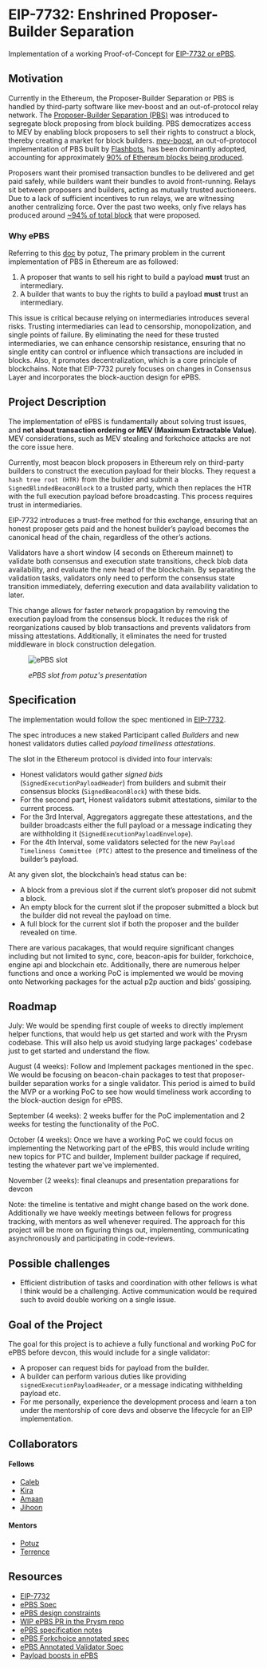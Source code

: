 # EIP-7732: Enshrined Proposer-Builder Separation

Implementation of a working Proof-of-Concept for [EIP-7732 or ePBS](https://github.com/ethereum/EIPs/blob/master/EIPS/eip-7732.md).

## Motivation

Currently in the Ethereum, the Proposer-Builder Separation or PBS is handled by third-party software like mev-boost and an out-of-protocol relay network. The [Proposer-Builder Separation (PBS)](https://ethereum.org/en/roadmap/pbs) was introduced to segregate block proposing from block building. PBS democratizes access to MEV by enabling block proposers to sell their rights to construct a block, thereby creating a market for block builders. [mev-boost](https://github.com/flashbots/mev-boost), an out-of-protocol implementation of PBS built by [Flashbots](https://www.flashbots.net), has been dominantly adopted, accounting for approximately [90% of Ethereum blocks being produced](https://mevboost.pics).

Proposers want their promised transaction bundles to be delivered and get paid safely, while builders want their bundles to avoid front-running. Relays sit between proposers and builders, acting as mutually trusted auctioneers. Due to a lack of sufficient incentives to run relays, we are witnessing another centralizing force. Over the past two weeks, only five relays has produced around [~94% of total block](https://mevboost.pics) that were proposed.

### Why ePBS

Referring to this [doc](https://hackmd.io/ZNPG7xPFRnmMOf0j95Hl3w?view#3-Enshrining-PBS) by potuz, The primary problem in the current implementation of PBS in Ethereum are as followed: 
1. A proposer that wants to sell his right to build a payload **must** trust an intermediary.
2. A builder that wants to buy the rights to build a payload **must** trust an intermediary.

This issue is critical because relying on intermediaries introduces several risks. Trusting intermediaries can lead to censorship, monopolization, and single points of failure. By eliminating the need for these trusted intermediaries, we can enhance censorship resistance, ensuring that no single entity can control or influence which transactions are included in blocks. Also, it promotes decentralization, which is a core principle of blockchains. Note that EIP-7732 purely focuses on changes in Consensus Layer and incorporates the block-auction design for ePBS.

## Project Description

The implementation of ePBS is fundamentally about solving trust issues, and **not about transaction ordering or MEV (Maximum Extractable Value)**. MEV considerations, such as MEV stealing and forkchoice attacks are not the core issue here.

Currently, most beacon block proposers in Ethereum rely on third-party builders to construct the execution payload for their blocks. They request a `hash tree root (HTR)` from the builder and submit a `SignedBlindedBeaconBlock` to a trusted party, which then replaces the HTR with the full execution payload before broadcasting. This process requires trust in intermediaries.

EIP-7732 introduces a trust-free method for this exchange, ensuring that an honest proposer gets paid and the honest builder’s payload becomes the canonical head of the chain, regardless of the other’s actions.

Validators have a short window (4 seconds on Ethereum mainnet) to validate both consensus and execution state transitions, check blob data availability, and evaluate the new head of the blockchain. By separating the validation tasks, validators only need to perform the consensus state transition immediately, deferring execution and data availability validation to later.

This change allows for faster network propagation by removing the execution payload from the consensus block. It reduces the risk of reorganizations caused by blob transactions and prevents validators from missing attestations. Additionally, it eliminates the need for trusted middleware in block construction delegation.

<figure>

![ePBS slot](https://hackmd.io/_uploads/rJdlt-sd0.png)

<figcaption>

*ePBS slot from potuz's presentation*
</figcaption>
</figure>

## Specification

The implementation would follow the spec mentioned in [EIP-7732](https://eips.ethereum.org/EIPS/eip-7732). 

The spec introduces a new staked Participant called _Builders_ and new honest validators duties called _payload timeliness attestations_. 

The slot in the Ethereum protocol is divided into four intervals:

- Honest validators would gather _signed bids_ (`SignedExecutionPayloadHeader`) from builders and submit their consensus blocks (`SignedBeaconBlock`) with these bids.
- For the second part, Honest validators submit attestations, similar to the current process.
- For the 3rd Interval, Aggregators aggregate these attestations, and the builder broadcasts either the full payload or a message indicating they are withholding it (`SignedExecutionPayloadEnvelope`).
- For the 4th Interval, some validators selected for the new `Payload Timeliness Committee (PTC)` attest to the presence and timeliness of the builder’s payload.

At any given slot, the blockchain’s head status can be:

- A block from a previous slot if the current slot’s proposer did not submit a block.
- An empty block for the current slot if the proposer submitted a block but the builder did not reveal the payload on time.
- A full block for the current slot if both the proposer and the builder revealed on time.

There are various pacakages, that would require significant changes including but not limited to sync, core, beacon-apis for builder, forkchoice, engine api and blockchain etc. Additionally, there are numerous helper functions and once a working PoC is implemented we would be moving onto Networking packages for the actual p2p auction and bids' gossiping.

## Roadmap

July: We would be spending first couple of weeks to directly implement helper functions, that would help us get started and work with the Prysm codebase. This will also help us avoid studying large packages' codebase just to get started and understand the flow.

August (4 weeks): Follow and Implement packages mentioned in the spec. We would be focusing on beacon-chain packages to test that proposer-builder separation works for a single validator. This period is aimed to build the MVP or a working PoC to see how would timeliness work according to the block-auction design for ePBS.

September (4 weeks): 2 weeks buffer for the PoC implementation and 2 weeks for testing the functionality of the PoC.

October (4 weeks): Once we have a working PoC we could focus on implementing the Networking part of the ePBS, this would include writing new topics for PTC and builder, Implement builder package if required, testing the whatever part we've implemented.

November (2 weeks): final cleanups and presentation preparations for devcon

Note: the timeline is tentative and might change based on the work done. Additionally we have weekly meetings between fellows for progress tracking, with mentors as well whenever required. The approach for this project will be more on figuring things out, implementing, communicating asynchronously and participating in code-reviews.

## Possible challenges

- Efficient distribution of tasks and coordination with other fellows is what I think would be a challenging. Active communication would be required such to avoid double working on a single issue.

## Goal of the Project

The goal for this project is to achieve a fully functional and working PoC for ePBS before devcon, this would include for a single validator:
- A proposer can request bids for payload from the builder.
- A builder can perform various duties like providing `signedExecutionPayloadHeader`, or a message indicating withhelding payload etc.
- For me personally, experience the development process and learn a ton under the mentorship of core devs and observe the lifecycle for an EIP implementation.

## Collaborators

#### Fellows

- [Caleb](https://github.com/Tomi-3-0)
- [Kira](https://github.com/shyam-patel-kira)
- [Amaan](https://github.com/Redidacove)
- [Jihoon](https://github.com/jihoonsong)

#### Mentors

- [Potuz](https://github.com/potuz)
- [Terrence](https://github.com/terencechain)

## Resources

* [EIP-7732](https://eips.ethereum.org/EIPS/eip-7732)
* [ePBS Spec](https://github.com/ethereum/consensus-specs/pull/3828)
* [ePBS design constraints]([/ZNPG7xPFRnmMOf0j95Hl3w](https://ethresear.ch/t/epbs-design-constraints/18728))
* [WIP ePBS PR in the Prysm repo](https://github.com/prysmaticlabs/prysm/pull/13917)
* [ePBS specification notes](https://hackmd.io/uWVGcvcKSoqS4P5c5NHG3g)
* [ePBS Forkchoice annotated spec](https://hackmd.io/@potuz/SJdXM43x0)
* [ePBS Annotated Validator Spec](https://hackmd.io/@ttsao/epbs-annotated-validator)
* [Payload boosts in ePBS](https://ethresear.ch/t/payload-boosts-in-epbs/18769/1)